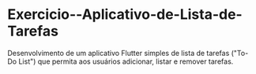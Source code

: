# Exercicio--Aplicativo-de-Lista-de-Tarefas
Desenvolvimento de um aplicativo Flutter simples de lista de tarefas ("To-Do List") que permita aos usuários adicionar, listar e remover tarefas. 
